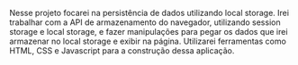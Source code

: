 Nesse projeto focarei na persistência de dados utilizando local storage. Irei trabalhar com a API de armazenamento do navegador, utilizando session storage e local storage, e fazer manipulações para pegar os dados que irei armazenar no local storage e exibir na página.
Utilizarei ferramentas como HTML, CSS e Javascript para a construção dessa aplicação.